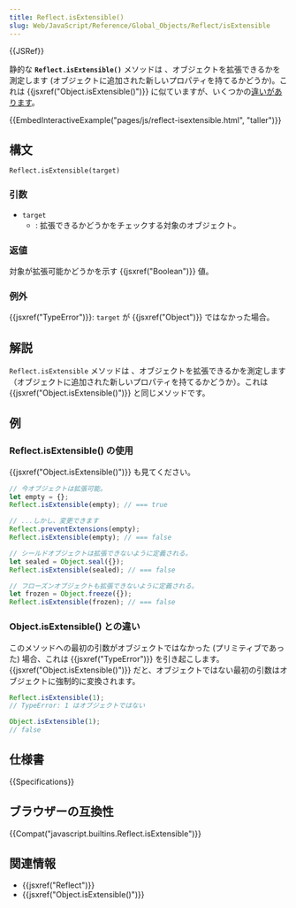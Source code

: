 ```yaml
---
title: Reflect.isExtensible()
slug: Web/JavaScript/Reference/Global_Objects/Reflect/isExtensible
---
```


{{JSRef}}

静的な **`Reflect.isExtensible()`** メソッドは 、オブジェクトを拡張できるかを測定します (オブジェクトに追加された新しいプロパティを持てるかどうか)。これは {{jsxref("Object.isExtensible()")}} に似ていますが、いくつかの[違いがあります](#Difference_to_Object.isExtensible)。

{{EmbedInteractiveExample("pages/js/reflect-isextensible.html", "taller")}}

## 構文

```
Reflect.isExtensible(target)
```

### 引数

- `target`
  - : 拡張できるかどうかをチェックする対象のオブジェクト。

### 返値

対象が拡張可能かどうかを示す {{jsxref("Boolean")}} 値。

### 例外

{{jsxref("TypeError")}}: `target` が {{jsxref("Object")}} ではなかった場合。

## 解説

`Reflect.isExtensible` メソッドは 、オブジェクトを拡張できるかを測定します（オブジェクトに追加された新しいプロパティを持てるかどうか）。これは {{jsxref("Object.isExtensible()")}} と同じメソッドです。

## 例

### Reflect.isExtensible() の使用

{{jsxref("Object.isExtensible()")}} も見てください。

```js
// 今オブジェクトは拡張可能。
let empty = {};
Reflect.isExtensible(empty); // === true

// ...しかし、変更できます
Reflect.preventExtensions(empty);
Reflect.isExtensible(empty); // === false

// シールドオブジェクトは拡張できないように定義される。
let sealed = Object.seal({});
Reflect.isExtensible(sealed); // === false

// フローズンオブジェクトも拡張できないように定義される。
let frozen = Object.freeze({});
Reflect.isExtensible(frozen); // === false
```

### Object.isExtensible() との違い

このメソッドへの最初の引数がオブジェクトではなかった (プリミティブであった) 場合、これは {{jsxref("TypeError")}} を引き起こします。{{jsxref("Object.isExtensible()")}} だと、オブジェクトではない最初の引数はオブジェクトに強制的に変換されます。

```js
Reflect.isExtensible(1);
// TypeError: 1 はオブジェクトではない

Object.isExtensible(1);
// false
```

## 仕様書

{{Specifications}}

## ブラウザーの互換性

{{Compat("javascript.builtins.Reflect.isExtensible")}}

## 関連情報

- {{jsxref("Reflect")}}
- {{jsxref("Object.isExtensible()")}}
